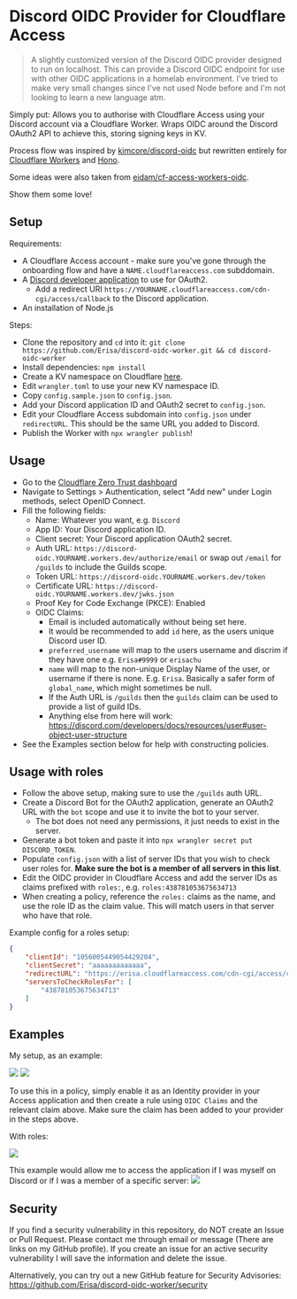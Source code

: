 # Discord OIDC Provider for Cloudflare Access

> A slightly customized version of the Discord OIDC provider designed to run on localhost. This can provide a Discord OIDC endpoint for use with other OIDC applications in a homelab environment. I've tried to make very small changes since I've not used Node before and I'm not looking to learn a new language atm.

Simply put: Allows you to authorise with Cloudflare Access using your Discord account via a Cloudflare Worker. Wraps OIDC around the Discord OAuth2 API to achieve this, storing signing keys in KV. 

Process flow was inspired by [kimcore/discord-oidc](https://github.com/kimcore/discord-oidc) but rewritten entirely for [Cloudflare Workers](https://workers.cloudflare.com/) and [Hono](https://honojs.dev/).

Some ideas were also taken from [eidam/cf-access-workers-oidc](https://github.com/eidam/cf-access-workers-oidc).

Show them some love!

## Setup

Requirements:
- A Cloudflare Access account - make sure you've gone through the onboarding flow and have a `NAME.cloudflareaccess.com` subddomain.
- A [Discord developer application](https://discord.com/developers/applications) to use for OAuth2.
    - Add a redirect URI `https://YOURNAME.cloudflareaccess.com/cdn-cgi/access/callback` to the Discord application.
- An installation of Node.js

Steps:
- Clone the repository and `cd` into it: `git clone https://github.com/Erisa/discord-oidc-worker.git && cd discord-oidc-worker`
- Install dependencies: `npm install`
- Create a KV namespace on Cloudflare [here](https://dash.cloudflare.com/?to=/:account/workers/kv/namespaces).
- Edit `wrangler.toml` to use your new KV namespace ID.
- Copy `config.sample.json` to `config.json`.
- Add your Discord application ID and OAuth2 secret to `config.json`.
- Edit your Cloudflare Access subdomain into `config.json` under `redirectURL`. This should be the same URL you added to Discord.
- Publish the Worker with `npx wrangler publish`!

## Usage

- Go to the [Cloudflare Zero Trust dashboard](https://one.dash.cloudflare.com)
- Navigate to Settings > Authentication, select "Add new" under Login methods, select OpenID Connect.
- Fill the following fields:
    - Name: Whatever you want, e.g. `Discord`
    - App ID: Your Discord application ID.
    - Client secret: Your Discord application OAuth2 secret.
    - Auth URL: `https://discord-oidc.YOURNAME.workers.dev/authorize/email` or swap out `/email` for `/guilds` to include the Guilds scope.
    - Token URL:  `https://discord-oidc.YOURNAME.workers.dev/token`
    - Certificate URL: `https://discord-oidc.YOURNAME.workers.dev/jwks.json`
    - Proof Key for Code Exchange (PKCE): Enabled
    - OIDC Claims:
        - Email is included automatically without being set here.
        - It would be recommended to add `id` here, as the users unique Discord user ID.
        - `preferred_username` will map to the users username and discrim if they have one e.g. `Erisa#9999` or `erisachu`
        - `name` will map to the non-unique Display Name of the user, or username if there is none. E.g. `Erisa`. Basically a safer form of `global_name`, which might sometimes be null.
        - If the Auth URL is `/guilds` then the `guilds` claim can be used to provide a list of guild IDs.
        - Anything else from here will work: https://discord.com/developers/docs/resources/user#user-object-user-structure
- See the Examples section below for help with constructing policies.

## Usage with roles
- Follow the above setup, making sure to use the `/guilds` auth URL.
- Create a Discord Bot for the OAuth2 application, generate an OAuth2 URL with the `bot` scope and use it to invite the bot to your server.
    - The bot does not need any permissions, it just needs to exist in the server.
- Generate a bot token and paste it into `npx wrangler secret put DISCORD_TOKEN`.
- Populate `config.json` with a list of server IDs that you wish to check user roles for. **Make sure the bot is a member of all servers in this list**.
- Edit the OIDC provider in Cloudflare Access and add the server IDs as claims prefixed with `roles:`, e.g. `roles:438781053675634713`
- When creating a policy, reference the `roles:` claims as the name, and use the role ID as the claim value. This will match users in that server who have that role.

Example config for a roles setup:
```json
{
    "clientId": "1056005449054429204",
    "clientSecret": "aaaaaaaaaaaaa",
    "redirectURL": "https://erisa.cloudflareaccess.com/cdn-cgi/access/callback",
    "serversToCheckRolesFor": [
        "438781053675634713"
    ]
}
```

## Examples
My setup, as an example:

![](https://up.erisa.uk/firefox_5978jWH1ti.png)
![](https://up.erisa.uk/firefox_9Hzgvt2FiP.png)

To use this in a policy, simply enable it as an Identity provider in your Access application and then create a rule using `OIDC Claims` and the relevant claim above. Make sure the claim has been added to your provider in the steps above.

With roles:

![](https://up.erisa.uk/firefox_rfqxMIRj8t.png)

This example would allow me to access the application if I was myself on Discord or if I was a member of a specific server:
![](https://up.erisa.uk/firefox_1w0BXtk80X.png)

## Security

If you find a security vulnerability in this repository, do NOT create an Issue or Pull Request. Please contact me through email or message (There are links on my GitHub profile). If you create an issue for an active security vulnerability I will save the information and delete the issue.

Alternatively, you can try out a new GitHub feature for Security Advisories: https://github.com/Erisa/discord-oidc-worker/security
